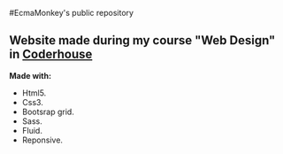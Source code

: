 #EcmaMonkey's public repository
## Website made during my course "Web Design" in <a href="https://www.coderhouse.com/" target="_blank">Coderhouse</a>

**Made with:**
- Html5.
- Css3.
- Bootsrap grid.
- Sass.
- Fluid.
- Reponsive.
